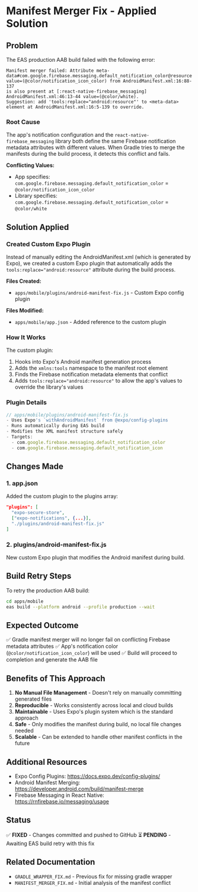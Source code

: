# Manifest Merger Fix - Applied Solution

## Problem
The EAS production AAB build failed with the following error:

```
Manifest merger failed: Attribute meta-data#com.google.firebase.messaging.default_notification_color@resource 
value=(@color/notification_icon_color) from AndroidManifest.xml:16:88-137 
is also present at [:react-native-firebase_messaging] AndroidManifest.xml:46:13-44 value=(@color/white).
Suggestion: add 'tools:replace="android:resource"' to <meta-data> element at AndroidManifest.xml:16:5-139 to override.
```

### Root Cause
The app's notification configuration and the `react-native-firebase_messaging` library both define the same Firebase notification metadata attributes with different values. When Gradle tries to merge the manifests during the build process, it detects this conflict and fails.

**Conflicting Values:**
- App specifies: `com.google.firebase.messaging.default_notification_color` = `@color/notification_icon_color`
- Library specifies: `com.google.firebase.messaging.default_notification_color` = `@color/white`

## Solution Applied

### Created Custom Expo Plugin
Instead of manually editing the AndroidManifest.xml (which is generated by Expo), we created a custom Expo plugin that automatically adds the `tools:replace="android:resource"` attribute during the build process.

**Files Created:**
- `apps/mobile/plugins/android-manifest-fix.js` - Custom Expo config plugin

**Files Modified:**
- `apps/mobile/app.json` - Added reference to the custom plugin

### How It Works
The custom plugin:
1. Hooks into Expo's Android manifest generation process
2. Adds the `xmlns:tools` namespace to the manifest root element
3. Finds the Firebase notification metadata elements that conflict
4. Adds `tools:replace="android:resource"` to allow the app's values to override the library's values

### Plugin Details
```javascript
// apps/mobile/plugins/android-manifest-fix.js
- Uses Expo's `withAndroidManifest` from @expo/config-plugins
- Runs automatically during EAS build
- Modifies the XML manifest structure safely
- Targets:
  - com.google.firebase.messaging.default_notification_color
  - com.google.firebase.messaging.default_notification_icon
```

## Changes Made

### 1. app.json
Added the custom plugin to the plugins array:
```json
"plugins": [
  "expo-secure-store",
  ["expo-notifications", {...}],
  "./plugins/android-manifest-fix.js"
]
```

### 2. plugins/android-manifest-fix.js
New custom Expo plugin that modifies the Android manifest during build.

## Build Retry Steps

To retry the production AAB build:

```bash
cd apps/mobile
eas build --platform android --profile production --wait
```

## Expected Outcome
✅ Gradle manifest merger will no longer fail on conflicting Firebase metadata attributes
✅ App's notification color (`@color/notification_icon_color`) will be used
✅ Build will proceed to completion and generate the AAB file

## Benefits of This Approach
1. **No Manual File Management** - Doesn't rely on manually committing generated files
2. **Reproducible** - Works consistently across local and cloud builds
3. **Maintainable** - Uses Expo's plugin system which is the standard approach
4. **Safe** - Only modifies the manifest during build, no local file changes needed
5. **Scalable** - Can be extended to handle other manifest conflicts in the future

## Additional Resources
- Expo Config Plugins: https://docs.expo.dev/config-plugins/
- Android Manifest Merging: https://developer.android.com/build/manifest-merge
- Firebase Messaging in React Native: https://rnfirebase.io/messaging/usage

## Status
✅ **FIXED** - Changes committed and pushed to GitHub
⏳ **PENDING** - Awaiting EAS build retry with this fix

## Related Documentation
- `GRADLE_WRAPPER_FIX.md` - Previous fix for missing gradle wrapper
- `MANIFEST_MERGER_FIX.md` - Initial analysis of the manifest conflict